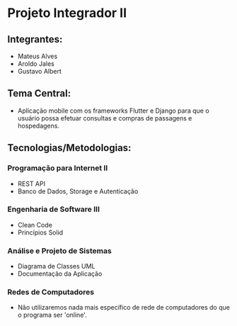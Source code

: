 # Projeto Integrador II

## Integrantes: 
- Mateus Alves
- Aroldo Jales
- Gustavo Albert

## Tema Central:
- Aplicação mobile com os frameworks Flutter e Django para que o usuário possa efetuar consultas e compras de passagens e hospedagens.

## Tecnologias/Metodologias:

### Programação para Internet II
- REST API
- Banco de Dados, Storage e Autenticação

### Engenharia de Software III
- Clean Code
- Princípios Solid

### Análise e Projeto de Sistemas
- Diagrama de Classes UML
- Documentação da Aplicação

### Redes de Computadores
- Não utilizaremos nada mais específico de rede de computadores do que o programa ser 'online'.
